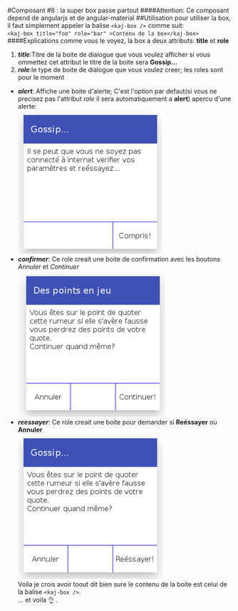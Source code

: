 #Composant #8 : la super box passe partout
####Attention:
Ce composant depend de angularjs et de angular-material
##Utilisation
pour utiliser la box, il faut simplement appeler la balise `<kaj-box />` comme suit:  
`<kaj-box title="foo" role="bar" >Contenu de la box</kaj-box>`
####Explications
comme vous le voyez, la box a deux attributs: **title** et **role**  
1. ***title***:Titre de la boite de dialogue que vous voulez afficher si vous ommettez cet attribut le titre de la boite sera **Gossip...**  
2. ***role***:le type de boite de dialogue que vous voulez creer; les roles sont pour le moment
* ***alert***: Affiche une boite d'alerte; C'est l'option par defaut(si vous ne precisez pas l'attribut *role* il sera automatiquement a **alert**) apercu d'une alerte:  
![boite d'alerte](/box/snapshots/titre_et_role_forget.png?raw=true "role=alerter")  
* ***confirmer***: Ce role creait une boite de confirmation avec les boutons *Annuler* et *Continuer*  
![boite de confirmation](/box/snapshots/titre_continuer.png?raw=true "role=confirmer")  
* ***reessayer***: Ce role creait une boite pour demander si **Re&eacute;ssayer** ou **Annuler**  
![boite en mode reessayer](/box/snapshots/sanstitre_reessayer.png?raw=true "role=reessayer")  
Voila je crois avoir toout dit bien sure le contenu de la boite est celui de la balise `<kaj-box />`.  
... et voila :ok_hand: .
